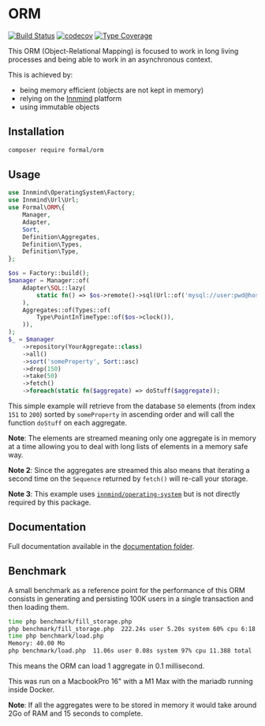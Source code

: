 # ORM

[![Build Status](https://github.com/formal-php/orm/workflows/CI/badge.svg?branch=master)](https://github.com/formal-php/orm/actions?query=workflow%3ACI)
[![codecov](https://codecov.io/gh/formal-php/orm/branch/develop/graph/badge.svg)](https://codecov.io/gh/formal-php/orm)
[![Type Coverage](https://shepherd.dev/github/formal-php/orm/coverage.svg)](https://shepherd.dev/github/formal-php/orm)

This ORM (Object-Relational Mapping) is focused to work in long living processes and being able to work in an asynchronous context.

This is achieved by:
- being memory efficient (objects are not kept in memory)
- relying on the [Innmind](https://github.com/Innmind) platform
- using immutable objects

## Installation

```sh
composer require formal/orm
```

## Usage

```php
use Innmind\OperatingSystem\Factory;
use Innmind\Url\Url;
use Formal\ORM\{
    Manager,
    Adapter,
    Sort,
    Definition\Aggregates,
    Definition\Types,
    Definition\Type,
};

$os = Factory::build();
$manager = Manager::of(
    Adapter\SQL::lazy(
        static fn() => $os->remote()->sql(Url::of('mysql://user:pwd@host:3306/database?charset=utf8mb4')),
    ),
    Aggregates::of(Types::of(
        Type\PointInTimeType::of($os->clock()),
    )),
);
$_ = $manager
    ->repository(YourAggregate::class)
    ->all()
    ->sort('someProperty', Sort::asc)
    ->drop(150)
    ->take(50)
    ->fetch()
    ->foreach(static fn($aggregate) => doStuff($aggregate));
```

This simple example will retrieve from the database `50` elements (from index `151` to `200`) sorted by `someProperty` in ascending order and will call the function `doStuff` on each aggregate.

**Note**: The elements are streamed meaning only one aggregate is in memory at a time allowing you to deal with long lists of elements in a memory safe way.

**Note 2**: Since the aggregates are streamed this also means that iterating a second time on the `Sequence` returned by `fetch()` will re-call your storage.

**Note 3**: This example uses [`innmind/operating-system`](https://packagist.org/packages/innmind/operating-system) but is not directly required by this package.

## Documentation

Full documentation available in the [documentation folder](documentation/).

## Benchmark

A small benchmark as a reference point for the performance of this ORM consists in generating and persisting 100K users in a single transaction and then loading them.

```sh
time php benchmark/fill_storage.php
php benchmark/fill_storage.php  222.24s user 5.20s system 60% cpu 6:18.40 total
time php benchmark/load.php
Memory: 40.00 Mo
php benchmark/load.php  11.06s user 0.08s system 97% cpu 11.388 total
```

This means the ORM can load 1 aggregate in 0.1 millisecond.

This was run on a MacbookPro 16" with a M1 Max with the mariadb running inside Docker.

**Note**: If all the aggregates were to be stored in memory it would take around 2Go of RAM and 15 seconds to complete.
